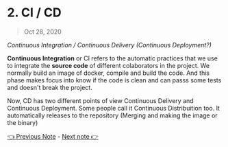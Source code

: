 # 2. CI / CD

> Oct 28, 2020

*Continuous Integration / Continuous Delivery (Continuous Deployment?)*

**Continuous Integration** or CI refers to the automatic practices that we use to integrate the **source code** of different colaborators in the project. We normally build an image of docker, compile and build the code. And this phase makes focus into know if the code is clean and can passs some tests and doesn't break the project. 

Now, CD has two different points of view Continuous Delivery and Continuous Deployment. Some people call it Continuous Distribuition too. It automatically releases to the repository (Merging and making the image or the binary)

[👈 Previous Note](/Docs/Phase%201/Miguel/1.%20DevOps.md) - [Next note 👉](/Docs/Phase%201/Miguel/3.%20Maven.md)